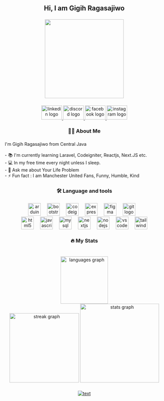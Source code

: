 <h2 align="center">Hi, I am Gigih Ragasajiwo</h2>

###

<div align="center">
  <img height="250" src="https://pbs.twimg.com/media/FLUIxTLVcAAIgr5.jpg"  />
</div>

###

<div align="center">
  <a href="www.linkedin.com/in/gigihragasajiwo" target="_blank">
    <img src="https://raw.githubusercontent.com/maurodesouza/profile-readme-generator/master/src/assets/icons/social/linkedin/default.svg" width="65" height="45" alt="linkedin logo"  />
  </a>
  <a href="http://discordapp.com/users/535294887063584789" target="_blank">
    <img src="https://raw.githubusercontent.com/maurodesouza/profile-readme-generator/master/src/assets/icons/social/discord/default.svg" width="65" height="45" alt="discord logo"  />
  </a>
  <a href="https://www.facebook.com/gigihragasajiwa/" target="_blank">
    <img src="https://raw.githubusercontent.com/maurodesouza/profile-readme-generator/master/src/assets/icons/social/facebook/default.svg" width="65" height="45" alt="facebook logo"  />
  </a>
  <a href="https://www.instagram.com/gigihragasajiwo/" target="_blank">
    <img src="https://raw.githubusercontent.com/maurodesouza/profile-readme-generator/master/src/assets/icons/social/instagram/default.svg" width="65" height="45" alt="instagram logo"  />
  </a>
</div>

###

<h3 align="center"> 👩‍💻  About Me </h3>

###

<p align="left">I'm Gigih Ragasajiwo from Central Java<br><br>- 📚 I'm currently learning Laravel, Codeigniter, Reactjs, Next.JS etc.<br>- 💻 In my free time every night unless I sleep.<br>- 💬 Ask me about Your Life Problem<br>- ⚡ Fun fact : I am Manchester United Fans, Funny, Humble, Kind</p>

###

<h3 align="center">🛠 Language and tools</h3>

###

<div align="center">
  <img src="https://cdn.jsdelivr.net/gh/devicons/devicon/icons/arduino/arduino-original.svg" height="40" alt="arduino logo"  />
  <img width="12" />
  <img src="https://cdn.jsdelivr.net/gh/devicons/devicon/icons/bootstrap/bootstrap-original.svg" height="40" alt="bootstrap logo"  />
  <img width="12" />
  <img src="https://cdn.jsdelivr.net/gh/devicons/devicon/icons/codeigniter/codeigniter-plain.svg" height="40" alt="codeigniter logo"  />
  <img width="12" />
  <img src="https://cdn.jsdelivr.net/gh/devicons/devicon/icons/express/express-original.svg" height="40" alt="express logo"  />
  <img width="12" />
  <img src="https://cdn.jsdelivr.net/gh/devicons/devicon/icons/figma/figma-original.svg" height="40" alt="figma logo"  />
  <img width="12" />
  <img src="https://cdn.jsdelivr.net/gh/devicons/devicon/icons/git/git-original.svg" height="40" alt="git logo"  />
  <img width="12" /><br>
  <img src="https://cdn.jsdelivr.net/gh/devicons/devicon/icons/html5/html5-original.svg" height="40" alt="html5 logo"  />
  <img width="12" />
  <img src="https://cdn.jsdelivr.net/gh/devicons/devicon/icons/javascript/javascript-original.svg" height="40" alt="javascript logo"  />
  <img width="12" />
  <img src="https://cdn.jsdelivr.net/gh/devicons/devicon/icons/mysql/mysql-original.svg" height="40" alt="mysql logo"  />
  <img width="12" />
  <img src="https://cdn.jsdelivr.net/gh/devicons/devicon/icons/nextjs/nextjs-original.svg" height="40" alt="nextjs logo"  />
  <img width="12" />
  <img src="https://cdn.jsdelivr.net/gh/devicons/devicon/icons/nodejs/nodejs-original.svg" height="40" alt="nodejs logo"  />
  <img width="12" />
  <img src="https://cdn.jsdelivr.net/gh/devicons/devicon/icons/vscode/vscode-original.svg" height="40" alt="vscode logo"  />
  <img width="12" />
  <img src="https://cdn.jsdelivr.net/gh/devicons/devicon/icons/tailwindcss/tailwindcss-original-wordmark.svg" height="40" alt="tailwindcss logo"  />
</div>

###

<h3 align="center">🔥   My Stats </h3>

###

<br clear="both">

<div align="center">
  <img src="https://github-readme-stats.vercel.app/api/top-langs?username=Ragasayn&locale=en&hide_title=false&layout=compact&card_width=320&langs_count=5&theme=gotham&hide_border=false&order=2" height="150" alt="languages graph"  /><br>
  <img src="https://streak-stats.demolab.com?user=Ragasayn&locale=en&mode=daily&theme=gotham&hide_border=false&border_radius=5&order=3" height="220" alt="streak graph"  />
  <img src="https://github-readme-stats.vercel.app/api?username=Ragasayn&hide_title=false&hide_rank=false&show_icons=true&include_all_commits=true&count_private=true&disable_animations=false&theme=gotham&locale=en&hide_border=false&order=1" height="250" alt="stats graph"  />
</div>

###

<div align="center">
  <a href="https://open.spotify.com/user/31ocgifqig36zkvdgcf65sb33zcq">
    <img src="https://spotify-recently-played-readme.vercel.app/api?user=31ocgifqig36zkvdgcf65sb33zcq&count=4&width=300&unique=true" alt="text"  />
  </a>
</div>

###
